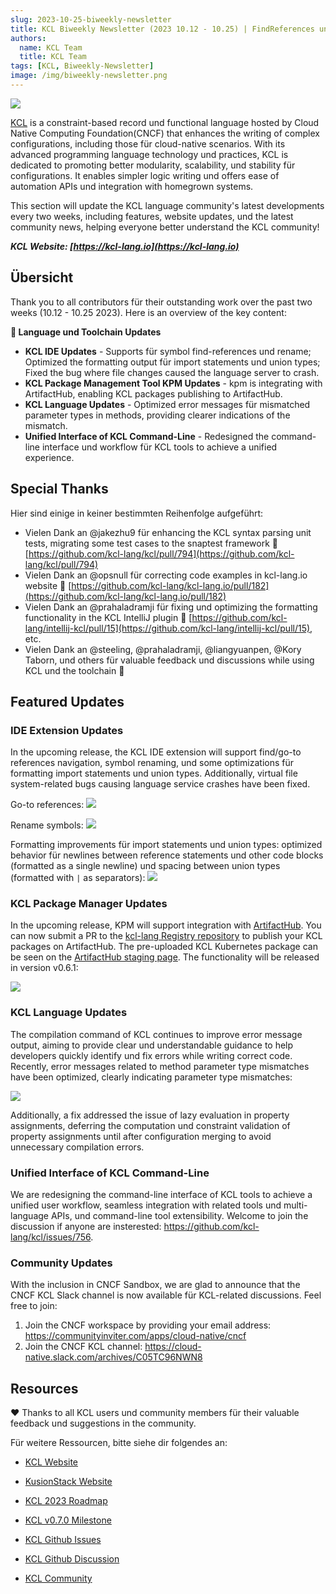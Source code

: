```yaml
---
slug: 2023-10-25-biweekly-newsletter
title: KCL Biweekly Newsletter (2023 10.12 - 10.25) | FindReferences und Rename in IDE, ArtifactHub integration in KPM!
authors:
  name: KCL Team
  title: KCL Team
tags: [KCL, Biweekly-Newsletter]
image: /img/biweekly-newsletter.png
---
```


![](/img/biweekly-newsletter.png)

[KCL](https://github.com/kcl-lang) is a constraint-based record und functional language hosted by Cloud Native Computing Foundation(CNCF) that enhances the writing of complex configurations, including those für cloud-native scenarios. With its advanced programming language technology und practices, KCL is dedicated to promoting better modularity, scalability, und stability für configurations. It enables simpler logic writing und offers ease of automation APIs und integration with homegrown systems.

This section will update the KCL language community's latest developments every two weeks, including features, website updates, und the latest community news, helping everyone better understand the KCL community!

**_KCL Website: [https://kcl-lang.io](https://kcl-lang.io)_**

## Übersicht

Thank you to all contributors für their outstanding work over the past two weeks (10.12 - 10.25 2023). Here is an overview of the key content:

**🔧 Language und Toolchain Updates**

- **KCL IDE Updates** - Supports für symbol find-references und rename; Optimized the formatting output für import statements und union types; Fixed the bug where file changes caused the language server to crash.
- **KCL Package Management Tool KPM Updates** - kpm is integrating with ArtifactHub, enabling KCL packages publishing to ArtifactHub.
- **KCL Language Updates** - Optimized error messages für mismatched parameter types in methods, providing clearer indications of the mismatch.
- **Unified Interface of KCL Command-Line** - Redesigned the command-line interface und workflow für KCL tools to achieve a unified experience.

## Special Thanks

Hier sind einige in keiner bestimmten Reihenfolge aufgeführt:

- Vielen Dank an @jakezhu9 für enhancing the KCL syntax parsing unit tests, migrating some test cases to the snaptest framework 🙌 [https://github.com/kcl-lang/kcl/pull/794](https://github.com/kcl-lang/kcl/pull/794)
- Vielen Dank an @opsnull für correcting code examples in kcl-lang.io website 🙌 [https://github.com/kcl-lang/kcl-lang.io/pull/182](https://github.com/kcl-lang/kcl-lang.io/pull/182)
- Vielen Dank an @prahaladramji für fixing und optimizing the formatting functionality in the KCL IntelliJ plugin 🙌 [https://github.com/kcl-lang/intellij-kcl/pull/15](https://github.com/kcl-lang/intellij-kcl/pull/15), etc.
- Vielen Dank an @steeling, @prahaladramji, @liangyuanpen, @Kory Taborn, und others für valuable feedback und discussions while using KCL und the toolchain 🙌

## Featured Updates

### IDE Extension Updates

In the upcoming release, the KCL IDE extension will support find/go-to references navigation, symbol renaming, und some optimizations für formatting import statements und union types. Additionally, virtual file system-related bugs causing language service crashes have been fixed.

Go-to references:
![](/img/docs/tools/Ide/vs-code/FindRefs.png)

Rename symbols:
![](/img/docs/tools/Ide/vs-code/Rename.gif)

Formatting improvements für import statements und union types: optimized behavior für newlines between reference statements und other code blocks (formatted as a single newline) und spacing between union types (formatted with `|` as separators):
![](/img/blog/2023-10-25-kcl-biweekly-newsletter/Format.gif)

### KCL Package Manager Updates

In the upcoming release, KPM will support integration with [ArtifactHub](https://artifacthub.io/). You can now submit a PR to the [kcl-lang Registry repository](https://github.com/kcl-lang/artifacthub) to publish your KCL packages on ArtifactHub. The pre-uploaded KCL Kubernetes package can be seen on the [ArtifactHub staging page](https://staging.artifacthub.io/packages/search?ts_query_web=kcl&sort=relevance&page=1). The functionality will be released in version v0.6.1:

![](/img/docs/tools/kpm/artifacthubStaging.png)

### KCL Language Updates

The compilation command of KCL continues to improve error message output, aiming to provide clear und understandable guidance to help developers quickly identify und fix errors while writing correct code. Recently, error messages related to method parameter type mismatches have been optimized, clearly indicating parameter type mismatches:

![](/img/blog/2023-10-25-kcl-biweekly-newsletter/error-msg.png)

Additionally, a fix addressed the issue of lazy evaluation in property assignments, deferring the computation und constraint validation of property assignments until after configuration merging to avoid unnecessary compilation errors.

### Unified Interface of KCL Command-Line

We are redesigning the command-line interface of KCL tools to achieve a unified user workflow, seamless integration with related tools und multi-language APIs, und command-line tool extensibility. Welcome to join the discussion if anyone are insterested: https://github.com/kcl-lang/kcl/issues/756.

### Community Updates

With the inclusion in CNCF Sandbox, we are glad to announce that the CNCF KCL Slack channel is now available für KCL-related discussions. Feel free to join:

1. Join the CNCF workspace by providing your email address: https://communityinviter.com/apps/cloud-native/cncf
2. Join the CNCF KCL channel: https://cloud-native.slack.com/archives/C05TC96NWN8

## Resources

❤️ Thanks to all KCL users und community members für their valuable feedback und suggestions in the community.

Für weitere Ressourcen, bitte siehe dir folgendes an:

- [KCL Website](https://kcl-lang.io/)
- [KusionStack Website](https://kusionstack.io/)

- [KCL 2023 Roadmap](https://kcl-lang.io/docs/community/release-policy/roadmap)
- [KCL v0.7.0 Milestone](https://github.com/kcl-lang/kcl/milestone/7)
- [KCL Github Issues](https://github.com/kcl-lang/kcl/issues)
- [KCL Github Discussion](https://github.com/orgs/kcl-lang/discussions)
- [KCL Community](https://github.com/kcl-lang/community)
